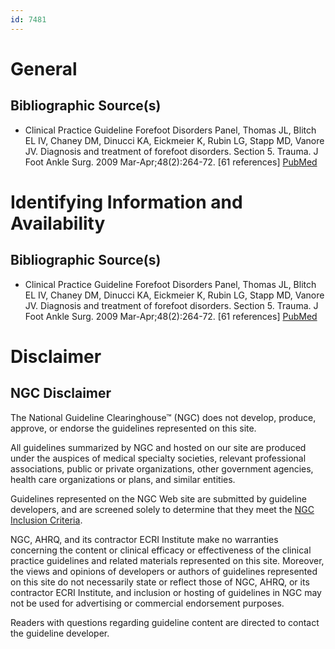 ```yaml
---
id: 7481
---
```


# General

## Bibliographic Source(s)

- Clinical Practice Guideline Forefoot Disorders Panel, Thomas JL, Blitch EL IV, Chaney DM, Dinucci KA, Eickmeier K, Rubin LG, Stapp MD, Vanore JV. Diagnosis and treatment of forefoot disorders. Section 5. Trauma. J Foot Ankle Surg. 2009 Mar-Apr;48(2):264-72. [61 references] [ PubMed ](http://www.ncbi.nlm.nih.gov/entrez/query.fcgi?cmd=Retrieve&db=pubmed&dopt=Abstract&list_uids=19232982)

# Identifying Information and Availability

## Bibliographic Source(s)

- Clinical Practice Guideline Forefoot Disorders Panel, Thomas JL, Blitch EL IV, Chaney DM, Dinucci KA, Eickmeier K, Rubin LG, Stapp MD, Vanore JV. Diagnosis and treatment of forefoot disorders. Section 5. Trauma. J Foot Ankle Surg. 2009 Mar-Apr;48(2):264-72. [61 references] [ PubMed ](http://www.ncbi.nlm.nih.gov/entrez/query.fcgi?cmd=Retrieve&db=pubmed&dopt=Abstract&list_uids=19232982)

# Disclaimer

## NGC Disclaimer

The National Guideline Clearinghouse™ (NGC) does not develop, produce, approve, or endorse the guidelines represented on this site.

All guidelines summarized by NGC and hosted on our site are produced under the auspices of medical specialty societies, relevant professional associations, public or private organizations, other government agencies, health care organizations or plans, and similar entities.

Guidelines represented on the NGC Web site are submitted by guideline developers, and are screened solely to determine that they meet the [NGC Inclusion Criteria](/help-and-about/summaries/inclusion-criteria).

NGC, AHRQ, and its contractor ECRI Institute make no warranties concerning the content or clinical efficacy or effectiveness of the clinical practice guidelines and related materials represented on this site. Moreover, the views and opinions of developers or authors of guidelines represented on this site do not necessarily state or reflect those of NGC, AHRQ, or its contractor ECRI Institute, and inclusion or hosting of guidelines in NGC may not be used for advertising or commercial endorsement purposes.

Readers with questions regarding guideline content are directed to contact the guideline developer.

